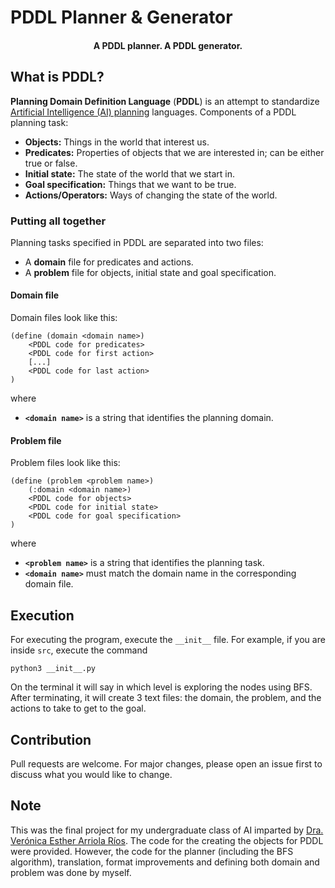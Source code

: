 # PDDL Planner & Generator

<h4 align="center">A PDDL planner. A PDDL generator.</h4>

## What is PDDL?

**Planning Domain Definition Language** (**PDDL**) is an attempt to standardize [Artificial Intelligence (AI) planning](https://en.wikipedia.org/wiki/Automated_planning_and_scheduling "Automated planning and scheduling") languages. Components of a PDDL planning task:

 - **Objects:** Things in the world that interest us.
 - **Predicates:** Properties of objects that we are interested in; can be either true or false. 
 - **Initial state:** The state of the world that we start in. 
 - **Goal specification:** Things that we want to be true. 
 - **Actions/Operators:** Ways of changing the state of the world.

### Putting all together

Planning tasks specified in PDDL are separated into two files: 

 - A **domain** file for predicates and actions. 
 - A **problem** file for objects, initial state and goal specification.

#### Domain file

Domain files look like this:

    (define (domain <domain name>)
		<PDDL code for predicates>
		<PDDL code for first action>
		[...]
		<PDDL code for last action>
	)
where

 - **`<domain name>`** is a string that identifies the planning domain. 
 
 
#### Problem file

Problem files look like this:

    (define (problem <problem name>)
		(:domain <domain name>)
		<PDDL code for objects>
		<PDDL code for initial state>
		<PDDL code for goal specification>
	)

where

 - **`<problem name>`** is a string that identifies the planning task. 
 - **`<domain name>`** must match the domain name in the corresponding domain file.

## Execution

For executing the program, execute the `__init__` file. For example, if you are inside `src`, execute the command

    python3 __init__.py

On the terminal it will say in which level is exploring the nodes using BFS. After terminating, it will create 3 text files: the domain, the problem, and the actions to take to get to the goal.

## Contribution

Pull requests are welcome. For major changes, please open an issue first to discuss what you would like to change.

## Note

This was the final project for my undergraduate class of AI imparted by [Dra. Verónica Esther Arriola Ríos](https://sites.google.com/view/angeldeplata/). The code for the creating the objects for PDDL were provided. However, the code for the planner (including the BFS algorithm), translation, format improvements and defining both domain and problem was done by myself.
